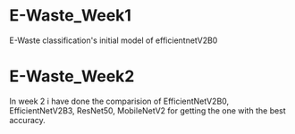 # E-Waste_Week1
E-Waste classification's initial model of efficientnetV2B0
# E-Waste_Week2 
In week 2 i have done the comparision of EfficientNetV2B0, EfficientNetV2B3, ResNet50, MobileNetV2 for getting the one with the best accuracy.
